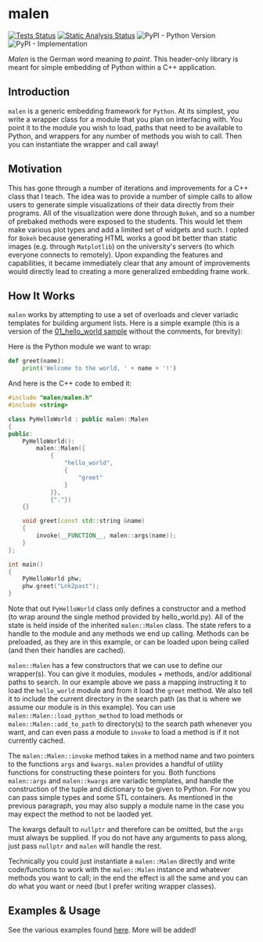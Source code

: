 # malen

[![Tests Status](https://github.com/Lnk2past/malen/workflows/Tests/badge.svg)](https://github.com/Lnk2past/malen/actions)
[![Static Analysis Status](https://github.com/Lnk2past/malen/workflows/Static-Analysis/badge.svg)](https://github.com/Lnk2past/malen/actions)
![PyPI - Python Version](https://img.shields.io/badge/python-3.6%20%7C%203.7%20%7C%203.8%20-blue)
![PyPI - Implementation](https://img.shields.io/pypi/implementation/cpython)

*Malen* is the German word meaning *to paint*. This header-only library is meant for simple embedding of Python within a C++ application.

## Introduction

`malen` is a generic embedding framework for `Python`. At its simplest, you write a wrapper class for a module that you plan on interfacing with. You point it to the module you wish to load, paths that need to be available to Python, and wrappers for any number of methods you wish to call. Then you can instantiate the wrapper and call away!

## Motivation

This has gone through a number of iterations and improvements for a C++ class that I teach. The idea was to provide a number of simple calls to allow users to generate simple visualizations of their data directly from their programs. All of the visualization were done through `Bokeh`, and so a number of prebaked methods were exposed to the students. This would let them make various plot types and add a limited set of widgets and such. I opted for `Bokeh` because generating HTML works a good bit better than static images (e.g. through `Matplotlib`) on the university's servers (to which everyone connects to remotely). Upon expanding the features and capabilities, it became immediately clear that any amount of improvements would directly lead to creating a more generalized embedding frame work.

## How It Works

`malen` works by attempting to use a set of overloads and clever variadic templates for building argument lists. Here is a simple example (this is a version of the [01_hello_world sample](samples/01_hello_world/main.cpp) without the comments, for brevity):

Here is the Python module we want to wrap:

```python
def greet(name):
    print('Welcome to the world, ' + name + '!')
```

And here is the C++ code to embed it:

```c++
#include "malen/malen.h"
#include <string>

class PyHelloWorld : public malen::Malen
{
public:
    PyHelloWorld():
        malen::Malen({
            {
                "hello_world",
                {
                    "greet"
                }
            }},
            {"."})
    {}

    void greet(const std::string &name)
    {
        invoke(__FUNCTION__, malen::args(name));
    }
};

int main()
{
    PyHelloWorld phw;
    phw.greet("Lnk2past");
}
```

Note that out `PyHelloWorld` class only defines a constructor and a method (to wrap around the single method provided by hello_world.py). All of the state is held inside of the inherited `malen::Malen` class. The state refers to a handle to the module and any methods we end up calling. Methods can be preloaded, as they are in this example, or can be loaded upon being called (and then their handles are cached).

`malen::Malen` has a few constructors that we can use to define our wrapper(s). You can give it modules, modules + methods, and/or additional paths to search. In our example above we pass a mapping instructing it to load the `hello_world` module and from it load the `greet` method. We also tell it to include the current directory in the search path (as that is where we assume our module is in this example). You can use `malen::Malen::load_python_method` to load methods or `malen::Malen::add_to_path` to directory(s) to the search path whenever you want, and can even pass a module to `invoke` to load a method is if it not currently cached.

The `malen::Malen::invoke` method takes in a method name and two pointers to the functions `args` and `kwargs`. `malen` provides a handful of utility functions for constructing these pointers for you. Both functions `malen::args` and `malen::kwargs` are variadic templates, and handle the construction of the tuple and dictionary to be given to Python. For now you can pass simple types and some STL containers. As mentioned in the previous paragraph, you may also supply a module name in the case you may expect the method to not be laoded yet.

The kwargs default to `nullptr` and therefore can be omitted, but the `args` must always be supplied. If you do not have any arguments to pass along, just pass `nullptr` and `malen` will handle the rest.

Technically you could just instantiate a `malen::Malen` directly and write code/functions to work with the `malen::Malen` instance and whatever methods you want to call; in the end the effect is all the same and you can do what you want or need (but I prefer writing wrapper classes).

## Examples & Usage

See the various examples found [here](samples/). More will be added!
